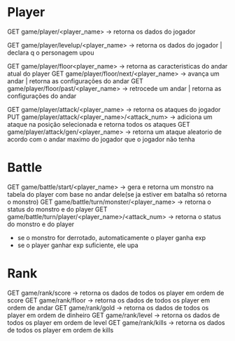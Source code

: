 # Player 
GET game/player/<player_name> -> retorna os dados do jogador 

GET game/player/levelup/<player_name> -> retorna os dados do jogador | declara q o personagem upou

GET game/player/floor<player_name> -> retorna as caracteristicas do andar atual do player 
GET game/player/floor/next/<player_name> -> avança um andar | retorna as configurações do andar 
GET game/player/floor/past/<player_name> -> retrocede um andar | retorna as configurações do andar

GET game/player/attack/<player_name> -> retorna os ataques do jogador
PUT game/player/attack/<player_name>/<attack_num> -> adiciona um ataque na posição selecionada e retorna todos os ataques
GET game/player/attack/gen/<player_name> -> retorna um ataque aleatorio de acordo com o andar maximo do jogador que o jogador não tenha

# Battle
GET game/battle/start/<player_name> -> gera e retorna um monstro na tabela do player com base no andar dele(se ja estiver em batalha só retorna o monstro)
GET game/battle/turn/monster/<player_name> -> retorna o status do monstro e do player
GET game/battle/turn/player/<player_name>/<attack_num> -> retorna o status do monstro e do player
- se o monstro for derrotado, automaticamente o player ganha exp
- se o player ganhar exp suficiente, ele upa

# Rank
GET game/rank/score -> retorna os dados de todos os player em ordem de score 
GET game/rank/floor -> retorna os dados de todos os player em ordem de andar 
GET game/rank/gold -> retorna os dados de todos os player em ordem de dinheiro 
GET game/rank/level -> retorna os dados de todos os player em ordem de level
GET game/rank/kills -> retorna os dados de todos os player em ordem de kills